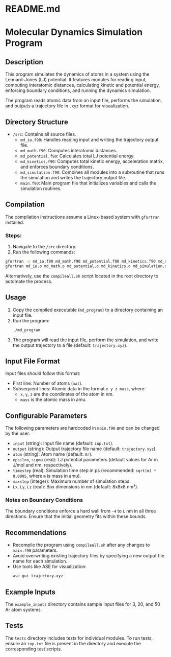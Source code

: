 README.md
=========

# Molecular Dynamics Simulation Program

## Description
This program simulates the dynamics of atoms in a system using the Lennard-Jones (LJ) potential. It features modules for reading input, computing interatomic distances, calculating kinetic and potential energy, enforcing boundary conditions, and running the dynamics simulation.

The program reads atomic data from an input file, performs the simulation, and outputs a trajectory file in `.xyz` format for visualization.

## Directory Structure
- `/src`: Contains all source files.
  - `md_io.f90`: Handles reading input and writing the trajectory output file.
  - `md_math.f90`: Computes interatomic distances.
  - `md_potential.f90`: Calculates total LJ potential energy.
  - `md_kinetics.f90`: Computes total kinetic energy, acceleration matrix, and enforces boundary conditions.
  - `md_simulation.f90`: Combines all modules into a subroutine that runs the simulation and writes the trajectory output file.
  - `main.f90`: Main program file that initializes variables and calls the simulation routines.

## Compilation
The compilation instructions assume a Linux-based system with `gfortran` installed.

### Steps:
1. Navigate to the `/src` directory.
2. Run the following commands:

```bash
gfortran -c md_io.f90 md_math.f90 md_potential.f90 md_kinetics.f90 md_simulation.f90 main.f90
gfortran md_io.o md_math.o md_potential.o md_kinetics.o md_simulation.o main.o -o md_program
```

Alternatively, use the `compileall.sh` script located in the root directory to automate the process.

## Usage
1. Copy the compiled executable (`md_program`) to a directory containing an input file.
2. Run the program:
   ```bash
   ./md_program
   ```
3. The program will read the input file, perform the simulation, and write the output trajectory to a file (default: `trajectory.xyz`).

## Input File Format
Input files should follow this format:
- First line: Number of atoms (`nat`).
- Subsequent lines: Atomic data in the format `x y z mass`, where:
  - `x`, `y`, `z` are the coordinates of the atom in nm.
  - `mass` is the atomic mass in amu.

## Configurable Parameters
The following parameters are hardcoded in `main.f90` and can be changed by the user:
- `input` (string): Input file name (default: `inp.txt`).
- `output` (string): Output trajectory file name (default: `trajectory.xyz`).
- `atom` (string): Atom name (default: `Ar`).
- `epsilon`, `sigma` (real): LJ potential parameters (default values for Ar in J/mol and nm, respectively).
- `timestep` (real): Simulation time step in ps (recommended: `sqrt(m) * 0.0005`, where `m` is mass in amu).
- `maxstep` (integer): Maximum number of simulation steps.
- `Lx`, `Ly`, `Lz` (real): Box dimensions in nm (default: 8x8x8 nm³).

### Notes on Boundary Conditions
The boundary conditions enforce a hard wall from `-4` to `L` nm in all three directions. Ensure that the initial geometry fits within these bounds.

## Recommendations
- Recompile the program using `compileall.sh` after any changes to `main.f90` parameters.
- Avoid overwriting existing trajectory files by specifying a new output file name for each simulation.
- Use tools like ASE for visualization:
  ```bash
  ase gui trajectory.xyz
  ```

## Example Inputs
The `example_inputs` directory contains sample input files for 3, 20, and 50 Ar atom systems.

## Tests
The `tests` directory includes tests for individual modules. To run tests, ensure an `inp.txt` file is present in the directory and execute the corresponding test scripts.